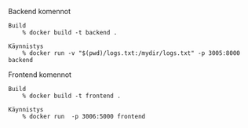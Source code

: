 Backend komennot

    Build
        % docker build -t backend .  
    
    Käynnistys
        % docker run -v "$(pwd)/logs.txt:/mydir/logs.txt" -p 3005:8000 backend

Frontend komennot

    Build
        % docker build -t frontend .  
    
    Käynnistys
        % docker run  -p 3006:5000 frontend
